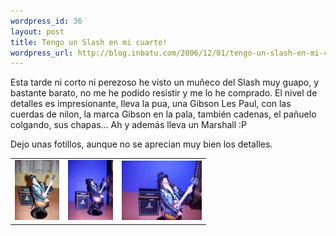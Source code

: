 ```yaml
--- 
wordpress_id: 36
layout: post
title: Tengo un Slash en mi cuarto!
wordpress_url: http://blog.inbatu.com/2006/12/01/tengo-un-slash-en-mi-cuarto/
---
```

Esta tarde ni corto ni perezoso he visto un muñeco del Slash muy guapo, y bastante barato,  no me he podido resistir y me lo he comprado.
El nivel de detalles es impresionante, lleva la pua, una Gibson Les Paul, con las cuerdas de nilon, la marca Gibson en la pala, también cadenas, el pañuelo colgando, sus chapas... Ah y además lleva un Marshall :P

Dejo unas fotillos, aunque no se aprecian muy bien los detalles.

<table>
<tr><td><a href="/drawer/2006/12/100_0362_2.jpg"><img src="/drawer/2006/12/100_0362_2.miniatura.jpg" alt="Slash 1" /></a></td>
<td><a href="/drawer/2006/12/100_0368_2.jpg"><img src="/drawer/2006/12/100_0368_2.miniatura.jpg" alt="Slash 2" /></a></td>
<td><a href="/drawer/2006/12/100_0369_2.jpg"><img src="/drawer/2006/12/100_0369_2.miniatura.jpg" alt="Slash 3" /></a></td></tr></table>
